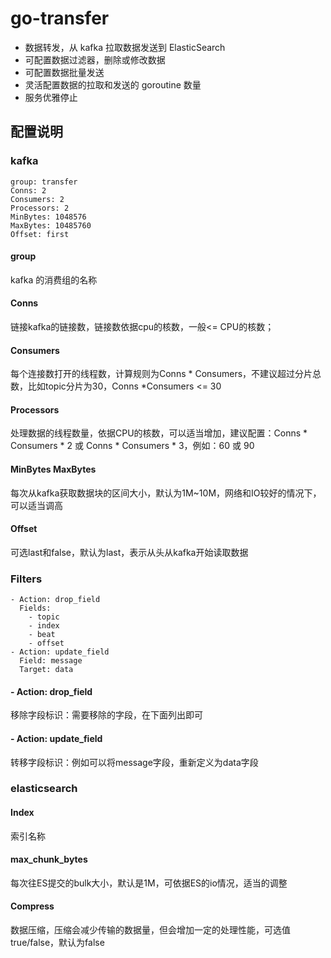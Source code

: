 # go-transfer
- 数据转发，从 kafka 拉取数据发送到 ElasticSearch
- 可配置数据过滤器，删除或修改数据
- 可配置数据批量发送
- 灵活配置数据的拉取和发送的 goroutine 数量
- 服务优雅停止

## 配置说明

### kafka

```shell
group: transfer
Conns: 2
Consumers: 2
Processors: 2
MinBytes: 1048576
MaxBytes: 10485760
Offset: first
```
#### group 
  kafka 的消费组的名称

#### Conns
  链接kafka的链接数，链接数依据cpu的核数，一般<= CPU的核数；

#### Consumers
  每个连接数打开的线程数，计算规则为Conns * Consumers，不建议超过分片总数，比如topic分片为30，Conns *Consumers <= 30

#### Processors
  处理数据的线程数量，依据CPU的核数，可以适当增加，建议配置：Conns * Consumers * 2 或 Conns * Consumers * 3，例如：60  或 90

#### MinBytes MaxBytes
  每次从kafka获取数据块的区间大小，默认为1M~10M，网络和IO较好的情况下，可以适当调高

#### Offset
  可选last和false，默认为last，表示从头从kafka开始读取数据


### Filters

```shell
- Action: drop_field
  Fields:
    - topic
    - index
    - beat
    - offset
- Action: update_field
  Field: message
  Target: data
```
#### - Action: drop_field
  移除字段标识：需要移除的字段，在下面列出即可

#### - Action: update_field
  转移字段标识：例如可以将message字段，重新定义为data字段


### elasticsearch

#### Index
  索引名称

#### max_chunk_bytes
  每次往ES提交的bulk大小，默认是1M，可依据ES的io情况，适当的调整

#### Compress
  数据压缩，压缩会减少传输的数据量，但会增加一定的处理性能，可选值true/false，默认为false
